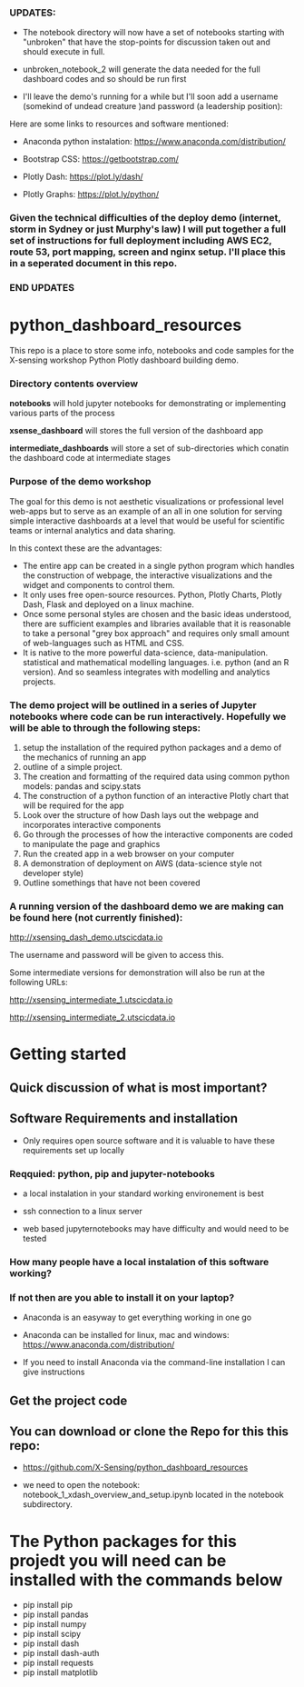 
### UPDATES:

- The notebook directory will now have a set of notebooks starting with "unbroken" that have the stop-points for discussion taken out and should execute in full.
- unbroken_notebook_2 will generate the data needed for the full dashboard codes and so should be run first

- I'll leave the demo's running for a while but I'll soon add a username (somekind of undead creature )and password (a leadership position):  

Here are some links to resources and software mentioned:

- Anaconda python instalation: https://www.anaconda.com/distribution/

- Bootstrap CSS: https://getbootstrap.com/ 

- Plotly Dash: https://plot.ly/dash/

- Plotly Graphs: https://plot.ly/python/


### Given the technical difficulties of the deploy demo (internet, storm in Sydney or just Murphy's law) I will put  together a full set of instructions for full deployment including AWS EC2, route 53, port mapping, screen and nginx setup. I'll place this in a seperated document in this repo.

### END UPDATES



# python_dashboard_resources

This repo is a place to store some info, notebooks and code samples for the X-sensing workshop Python Plotly dashboard building demo. 

### Directory contents overview

**notebooks**  will hold jupyter notebooks for demonstrating or implementing various parts of the process

**xsense_dashboard**  will stores the full version of the dashboard app

**intermediate_dashboards**  will store a set of sub-directories which conatin the dashboard code at intermediate stages




### Purpose of the demo workshop 

The goal for this demo is not aesthetic visualizations or professional level web-apps but to serve as an example of an all in one solution for serving simple interactive dashboards at a level that would be useful for scientific teams or internal analytics and data sharing. 

In this context these are the advantages:

<ul>
<li> The entire app can be created in a single python program which handles the construction of webpage, the interactive visualizations and the widget and components to control them.
<li> It only uses free open-source resources. Python, Plotly Charts, Plotly Dash, Flask and deployed on a linux machine.
<li> Once some personal styles are chosen and the basic ideas understood, there are sufficient examples and libraries available that it is reasonable to take a personal "grey box approach" and requires only small amount of web-languages such as HTML and CSS.
<li> It is native to the more powerful data-science, data-manipulation. statistical and mathematical modelling languages. i.e. python (and an R version). And so seamless integrates with modelling and analytics projects.
</ul>

### The demo project will be outlined in a series of Jupyter notebooks where code can be run interactively. Hopefully we will be able to through the following steps:

<ol>
<li> setup the installation of the required python packages and a demo of the mechanics of running an app
<li> outline of a simple project. 
<li> The creation and formatting of the required data using common python models: pandas and scipy.stats
<li> The construction of a python function of an interactive Plotly chart that will be required for the app
<li> Look over the structure of how Dash lays out the webpage and incorporates interactive components
<li> Go through the processes of how the interactive components are coded to manipulate the page and graphics
<li> Run the created app in a web browser on your computer
<li> A demonstration of deployment on AWS (data-science style not developer style) 
<li> Outline somethings that have not been covered
</ol>


### A running version of the dashboard demo we are making can be found here (not currently finished):

http://xsensing_dash_demo.utscicdata.io

The username and password will be given to access this.

Some intermediate versions for demonstration will also be run at the following URLs:

http://xsensing_intermediate_1.utscicdata.io

http://xsensing_intermediate_2.utscicdata.io


# Getting started

## Quick discussion of what is most important?


## Software Requirements and installation

- Only requires open source software and it is valuable to have these requirements set up locally


### Reqquied: python, pip and jupyter-notebooks

- a local instalation in your standard working environement is best

- ssh connection to a linux server

- web based jupyternotebooks may have difficulty  and would need to be tested


### How many people have a local instalation of this software working?


### If not then are you able to install it on your laptop?

- Anaconda is an easyway to get everything working in one go


- Anaconda can be installed for linux, mac and windows: https://www.anaconda.com/distribution/


- If you need to install  Anaconda via the command-line installation I can give instructions


## Get the project code

## You can download or clone the Repo for this this repo:

- https://github.com/X-Sensing/python_dashboard_resources


- we need to open the notebook: notebook_1_xdash_overview_and_setup.ipynb located in the notebook subdirectory.


# The Python packages for this projedt you will need can be installed with the commands below 
<ul>
<li> pip install pip
<li> pip install pandas
<li> pip install numpy
<li> pip install scipy 
<li> pip install dash
<li> pip install dash-auth
<li> pip install requests
<li> pip install matplotlib
</ul>



